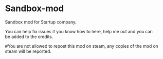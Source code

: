 # Sandbox-mod
Sandbox mod for Startup company.

You can help fix issues if you know how to here, help me out and you can be added to the credits.

#You are not allowed to repost this mod on steam, any copies of the mod on steam will be reported.
